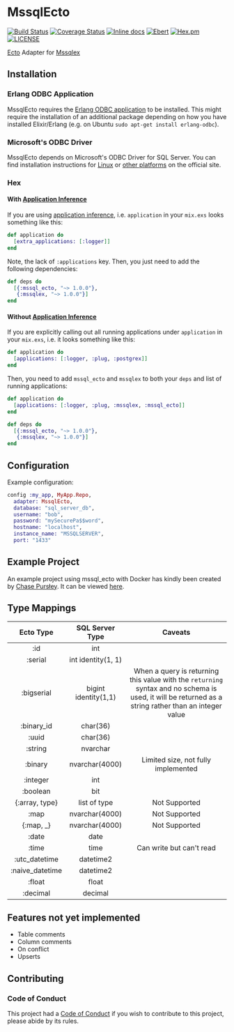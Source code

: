 # MssqlEcto

[![Build Status](https://travis-ci.org/findmypast-oss/mssql_ecto.svg?branch=master)](https://travis-ci.org/findmypast-oss/mssql_ecto)
[![Coverage Status](https://coveralls.io/repos/github/findmypast-oss/mssql_ecto/badge.svg)](https://coveralls.io/github/findmypast-oss/mssql_ecto)
[![Inline docs](http://inch-ci.org/github/findmypast-oss/mssql_ecto.svg?branch=master)](http://inch-ci.org/github/findmypast-oss/mssql_ecto)
[![Ebert](https://ebertapp.io/github/findmypast-oss/mssql_ecto.svg)](https://ebertapp.io/github/findmypast-oss/mssql_ecto)
[![Hex.pm](https://img.shields.io/hexpm/v/mssql_ecto.svg)](https://hex.pm/packages/mssql_ecto)
[![LICENSE](https://img.shields.io/hexpm/l/mssql_ecto.svg)](https://github.com/findmypast-oss/mssql_ecto/blob/master/LICENSE)

[Ecto](https://github.com/elixir-ecto/ecto) Adapter for [Mssqlex](https://github.com/findmypast-oss/mssqlex)

## Installation

### Erlang ODBC Application

MssqlEcto requires the [Erlang ODBC application](http://erlang.org/doc/man/odbc.html) to be installed. This might require the installation of an additional package depending on how you have installed Elixir/Erlang (e.g. on Ubuntu `sudo apt-get install erlang-odbc`).

### Microsoft's ODBC Driver

MssqlEcto depends on Microsoft's ODBC Driver for SQL Server. You can find installation instructions for [Linux](https://docs.microsoft.com/en-us/sql/connect/odbc/linux/installing-the-microsoft-odbc-driver-for-sql-server-on-linux) or [other platforms](https://docs.microsoft.com/en-us/sql/connect/odbc/microsoft-odbc-driver-for-sql-server) on the official site.

### Hex

#### With [Application Inference](https://elixir-lang.org/blog/2017/01/05/elixir-v1-4-0-released/#application-inference)

If you are using [application inference](https://elixir-lang.org/blog/2017/01/05/elixir-v1-4-0-released/#application-inference), i.e. `application` in your `mix.exs` looks something like this:

```elixir
def application do
  [extra_applications: [:logger]]
end
```

Note, the lack of `:applications` key. Then, you just need to add the following dependencies:

```elixir
def deps do
  [{:mssql_ecto, "~> 1.0.0"},
   {:mssqlex, "~> 1.0.0"}]
end
```

#### Without [Application Inference](https://elixir-lang.org/blog/2017/01/05/elixir-v1-4-0-released/#application-inference)

If you are explicitly calling out all running applications under `application` in your `mix.exs`, i.e. it looks something like this:

```elixir
def application do
  [applications: [:logger, :plug, :postgrex]]
end
```

Then, you need to add `mssql_ecto` and `mssqlex` to both your `deps` and list of running applications:

```elixir
def application do
  [applications: [:logger, :plug, :mssqlex, :mssql_ecto]]
end

def deps do
  [{:mssql_ecto, "~> 1.0.0"},
   {:mssqlex, "~> 1.0.0"}]
end
```

## Configuration

Example configuration:

```elixir
config :my_app, MyApp.Repo,
  adapter: MssqlEcto,
  database: "sql_server_db",
  username: "bob",
  password: "mySecurePa$$word",
  hostname: "localhost",
  instance_name: "MSSQLSERVER",
  port: "1433"
```

## Example Project

An example project using mssql_ecto with Docker has kindly been created by [Chase Pursłey](https://github.com/cpursley). It can be viewed [here](https://github.com/cpursley/mssql_ecto_friends).

## Type Mappings

|    Ecto Type    |   SQL Server Type    |                                                                       Caveats                                                                        |
| :-------------: | :------------------: | :--------------------------------------------------------------------------------------------------------------------------------------------------: |
|       :id       |         int          |                                                                                                                                                      |
|     :serial     |  int identity(1, 1)  |                                                                                                                                                      |
|   :bigserial    | bigint identity(1,1) | When a query is returning this value with the `returning` syntax and no schema is used, it will be returned as a string rather than an integer value |
|   :binary_id    |       char(36)       |                                                                                                                                                      |
|      :uuid      |       char(36)       |                                                                                                                                                      |
|     :string     |       nvarchar       |                                                                                                                                                      |
|     :binary     |    nvarchar(4000)    |                                                         Limited size, not fully implemented                                                          |
|    :integer     |         int          |                                                                                                                                                      |
|    :boolean     |         bit          |                                                                                                                                                      |
| {:array, type}  |     list of type     |                                                                    Not Supported                                                                     |
|      :map       |    nvarchar(4000)    |                                                                    Not Supported                                                                     |
|   {:map, \_}    |    nvarchar(4000)    |                                                                    Not Supported                                                                     |
|      :date      |         date         |                                                                                                                                                      |
|      :time      |         time         |                                                               Can write but can't read                                                               |
|  :utc_datetime  |      datetime2       |                                                                                                                                                      |
| :naive_datetime |      datetime2       |                                                                                                                                                      |
|     :float      |        float         |                                                                                                                                                      |
|    :decimal     |       decimal        |                                                                                                                                                      |

## Features not yet implemented

* Table comments
* Column comments
* On conflict
* Upserts

## Contributing

### Code of Conduct

This project had a [Code of Conduct](https://github.com/findmypast-oss/mssql_ecto/blob/master/CODE_OF_CONDUCT.md) if you wish to contribute to this project, please abide by its rules.
